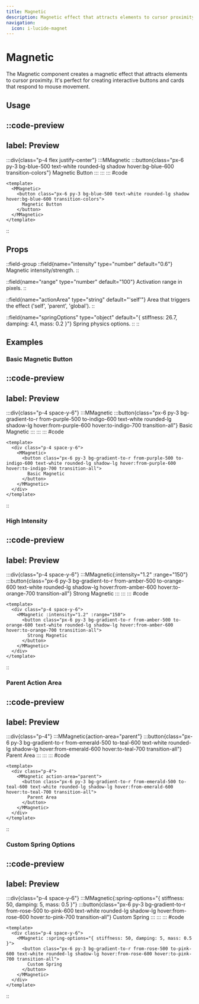 ```yaml
---
title: Magnetic
description: Magnetic effect that attracts elements to cursor proximity.
navigation:
  icon: i-lucide-magnet
---
```


# Magnetic

The Magnetic component creates a magnetic effect that attracts elements to cursor proximity. It's perfect for creating interactive buttons and cards that respond to mouse movement.

## Usage

::code-preview
---
label: Preview
---
  :::div{class="p-4 flex justify-center"}
    :::MMagnetic
      :::button{class="px-6 py-3 bg-blue-500 text-white rounded-lg shadow hover:bg-blue-600 transition-colors"}
      Magnetic Button
      :::
    :::
  :::
#code
```vue
<template>
  <MMagnetic>
    <button class="px-6 py-3 bg-blue-500 text-white rounded-lg shadow hover:bg-blue-600 transition-colors">
      Magnetic Button
    </button>
  </MMagnetic>
</template>
```
::

## Props

::field-group
  ::field{name="intensity" type="number" default="0.6"}
  Magnetic intensity/strength.
  ::
  
  ::field{name="range" type="number" default="100"}
  Activation range in pixels.
  ::
  
  ::field{name="actionArea" type="string" default="'self'"}
  Area that triggers the effect ('self', 'parent', 'global').
  ::
  
  ::field{name="springOptions" type="object" default="{ stiffness: 26.7, damping: 4.1, mass: 0.2 }"}
  Spring physics options.
  ::
::

## Examples

### Basic Magnetic Button

::code-preview
---
label: Preview
---
  :::div{class="p-4 space-y-6"}
    :::MMagnetic
      :::button{class="px-6 py-3 bg-gradient-to-r from-purple-500 to-indigo-600 text-white rounded-lg shadow-lg hover:from-purple-600 hover:to-indigo-700 transition-all"}
      Basic Magnetic
      :::
    :::
  :::
#code
```vue
<template>
  <div class="p-4 space-y-6">
    <MMagnetic>
      <button class="px-6 py-3 bg-gradient-to-r from-purple-500 to-indigo-600 text-white rounded-lg shadow-lg hover:from-purple-600 hover:to-indigo-700 transition-all">
        Basic Magnetic
      </button>
    </MMagnetic>
  </div>
</template>
```
::

### High Intensity

::code-preview
---
label: Preview
---
  :::div{class="p-4 space-y-6"}
    :::MMagnetic{:intensity="1.2" :range="150"}
      :::button{class="px-6 py-3 bg-gradient-to-r from-amber-500 to-orange-600 text-white rounded-lg shadow-lg hover:from-amber-600 hover:to-orange-700 transition-all"}
      Strong Magnetic
      :::
    :::
  :::
#code
```vue
<template>
  <div class="p-4 space-y-6">
    <MMagnetic :intensity="1.2" :range="150">
      <button class="px-6 py-3 bg-gradient-to-r from-amber-500 to-orange-600 text-white rounded-lg shadow-lg hover:from-amber-600 hover:to-orange-700 transition-all">
        Strong Magnetic
      </button>
    </MMagnetic>
  </div>
</template>
```
::

### Parent Action Area

::code-preview
---
label: Preview
---
  :::div{class="p-4"}
    :::MMagnetic{action-area="parent"}
      :::button{class="px-6 py-3 bg-gradient-to-r from-emerald-500 to-teal-600 text-white rounded-lg shadow-lg hover:from-emerald-600 hover:to-teal-700 transition-all"}
      Parent Area
      :::
    :::
  :::
#code
```vue
<template>
  <div class="p-4">
    <MMagnetic action-area="parent">
      <button class="px-6 py-3 bg-gradient-to-r from-emerald-500 to-teal-600 text-white rounded-lg shadow-lg hover:from-emerald-600 hover:to-teal-700 transition-all">
        Parent Area
      </button>
    </MMagnetic>
  </div>
</template>
```
::

### Custom Spring Options

::code-preview
---
label: Preview
---
  :::div{class="p-4 space-y-6"}
    :::MMagnetic{:spring-options="{ stiffness: 50, damping: 5, mass: 0.5 }"}
      :::button{class="px-6 py-3 bg-gradient-to-r from-rose-500 to-pink-600 text-white rounded-lg shadow-lg hover:from-rose-600 hover:to-pink-700 transition-all"}
      Custom Spring
      :::
    :::
  :::
#code
```vue
<template>
  <div class="p-4 space-y-6">
    <MMagnetic :spring-options="{ stiffness: 50, damping: 5, mass: 0.5 }">
      <button class="px-6 py-3 bg-gradient-to-r from-rose-500 to-pink-600 text-white rounded-lg shadow-lg hover:from-rose-600 hover:to-pink-700 transition-all">
        Custom Spring
      </button>
    </MMagnetic>
  </div>
</template>
```
::